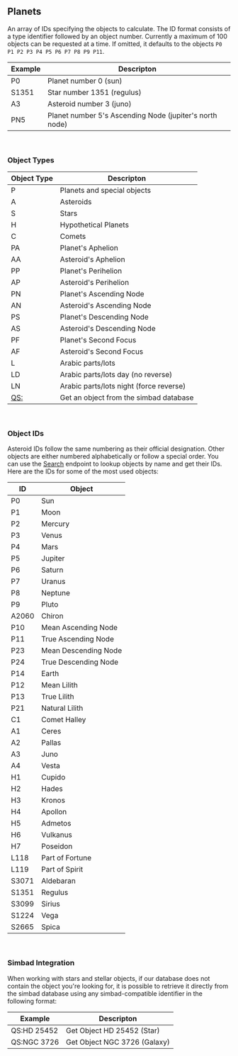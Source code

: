 ## Planets

An array of IDs specifying the objects to calculate. The ID format consists of a type identifier followed by an object number. Currently a maximum of 100 objects can be requested at a time. If omitted, it defaults to the objects `P0 P1 P2 P3 P4 P5 P6 P7 P8 P9 P11`.

| Example | Descripton |
|---|---|
|P0|Planet number 0 (sun)|
|S1351|Star number 1351 (regulus)|
|A3|Asteroid number 3 (juno)|
|PN5|Planet number 5's Ascending Node (jupiter's north node)|

<br>

### Object Types

| Object Type | Descripton |
|---|---|
| P | Planets and special objects |
| A | Asteroids |
| S | Stars |
| H | Hypothetical Planets |
| C | Comets |
| PA | Planet's Aphelion |
| AA | Asteroid's Aphelion |
| PP | Planet's Perihelion |
| AP | Asteroid's Perihelion |
| PN | Planet's Ascending Node |
| AN | Asteroid's Ascending Node |
| PS | Planet's Descending Node |
| AS | Asteroid's Descending Node |
| PF | Planet's Second Focus |
| AF | Asteroid's Second Focus |
| L | Arabic parts/lots |
| LD | Arabic parts/lots day (no reverse) |
| LN | Arabic parts/lots night (force reverse) |
| [QS:](#integration) | Get an object from the simbad database |

<br>

### Object IDs

Asteroid IDs follow the same numbering as their official designation. Other objects are either numbered alphabetically or follow a special order. You can use the [Search](endpoints_search.md) endpoint to lookup objects by name and get their IDs. Here are the IDs for some of the most used objects:

| ID | Object |
|---|---|
| P0 | Sun |
| P1 | Moon |
| P2 | Mercury |
| P3 | Venus |
| P4 | Mars |
| P5 | Jupiter |
| P6 | Saturn |
| P7 | Uranus |
| P8 | Neptune |
| P9 | Pluto |
| A2060 | Chiron |
| P10 | Mean Ascending Node |
| P11 | True Ascending Node |
| P23 | Mean Descending Node |
| P24 | True Descending Node |
| P14 | Earth |
| P12 | Mean Lilith |
| P13 | True Lilith |
| P21 | Natural Lilith |
| C1 | Comet Halley |
| A1 | Ceres |
| A2 | Pallas |
| A3 | Juno |
| A4 | Vesta |
| H1 | Cupido |
| H2 | Hades |
| H3 | Kronos |
| H4 | Apollon |
| H5 | Admetos |
| H6 | Vulkanus |
| H7 | Poseidon |
| L118 | Part of Fortune |
| L119 | Part of Spirit |
| S3071 | Aldebaran |
| S1351 | Regulus |
| S3099 | Sirius |
| S1224 | Vega |
| S2665 | Spica |

<br>

### Simbad Integration

When working with stars and stellar objects, if our database does not contain the object you're looking for, it is possible to retrieve it directly from the simbad database using any simbad-compatible identifier in the following format:

| Example | Descripton |
|---|---|
|QS:HD 25452| Get Object HD 25452 (Star)|
|QS:NGC 3726| Get Object NGC 3726 (Galaxy)|

<br>